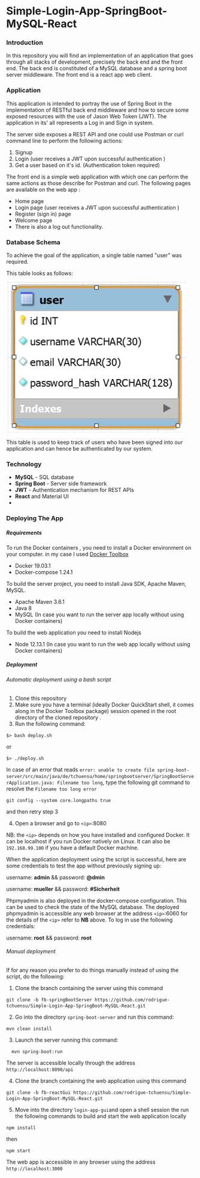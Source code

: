 # Simple-Login-App-SpringBoot-MySQL-React



### Introduction

In this repository you will find an implementation of an application that goes through all stacks of development, precisely the back end and the front end. The back end is constituted of a MySQL database and a spring boot server middleware. The front end is a react app web client.

### Application

This application is intended to portray the use of Spring Boot  in the implementation of RESTful back end middleware and how to secure some exposed resources with the use of Jason Web Token (JWT). The application in its' all represents a Log in and Sign in system. 

The server side exposes a REST API and one could use  Postman or curl command line to perform the following actions:

1. Signup 
2. Login (user receives a JWT upon successful authentication )
3. Get a user based on it's id. (Authentication token required)

The front end is a simple web application with which one can perform the same actions as those describe for Postman and curl. The following pages are available on the web app :

- Home page 
- Login page (user receives a JWT upon successful authentication )
- Register (sign in) page
- Welcome page
- There is also a log out functionality.  

### Database Schema

To achieve the goal of the application, a single table named "user"  was required.

This table looks as follows:

![img_01](./images/img_01.PNG)

This table is used to keep track of users who have been signed into our application and can hence be authenticated by our system.



### Technology

- **MySQL** - SQL database
- **Spring Boot** - Server side framework
- **JWT** - Authentication mechanism for REST APIs
- **React** and Material UI
- 

### Deploying The App

##### Requirements

To run the Docker containers , you need to install a Docker environment on your computer. in my case I used   [Docker Toolbox](https://docs.docker.com/toolbox/) 

- Docker 19.03.1
- Docker-compose 1.24.1

To build the server project, you need to install Java SDK, Apache Maven, MySQL.

- Apache Maven 3.6.1
- Java 8
- MySQL (In case you want to run the server app locally without using Docker containers)

To build the web application you need to install Nodejs

- Node 12.13.1 (In case you want to run the web app locally without using Docker containers)

##### Deployment

###### Automatic deployment using a bash script

1. Clone this repository 
2. Make sure you have a terminal (ideally Docker QuickStart shell, it comes along in the Docker Toolbox package) session opened in the root directory of the cloned repository .
3. Run the following command:

```
$> bash deploy.sh 
```

or

```
$> ./deploy.sh
```

In case of an error that reads `error: unable to create file spring-boot-server/src/main/java/de/tchuensu/home/springbootserver/SpringBootServerApplication.java: Filename too long`, type the following git command to resolve the `Filename too long error`

```
git config --system core.longpaths true
```

and then retry step 3

4. Open a browser and go to `<ip>`:8080

NB:  the `<ip>` depends on how you have installed and configured Docker. It can be localhost if you run Docker natively on Linux. It can also be `192.168.99.100` if you have a default Docker machine. 

When the application deployment using the script is successful, here are some credentials to test the app without previously signing up:

username: **admin**	&&	password: **@dmin**

username: **mueller**	&&	password: **#Sicherheit**

Phpmyadmin is also deployed in the docker-compose configuration. This can be used to check the state of the MySQL database. The deployed phpmyadmin is accessible any web browser at the address `<ip>`:6060 for the details of the `<ip>` refer to **NB** above.   To log in use the following credentials:

username: **root**	&&	password: **root** 

###### Manual deployment 

If for any reason you prefer to do things manually instead of using the script, do the following:

1. Clone the branch containing the server using this command

```
git clone -b fb-springBootServer https://github.com/rodrigue-tchuensu/Simple-Login-App-SpringBoot-MySQL-React.git
```

2. Go into the directory `spring-boot-server` and run this command:

```
mvn clean install 
```

3. Launch the server running this command:

```
  mvn spring-boot:run
```

The server is accessible locally through the address `http://localhost:8090/api`

4. Clone the branch containing the web application using this command

```
git clone -b fb-reactGui https://github.com/rodrigue-tchuensu/Simple-Login-App-SpringBoot-MySQL-React.git
```

5. Move into the directory `login-app-gui`and open a shell session the run the following commands to build and start the web application locally

```
npm install 
```

then

```
npm start
```

The web app is accessible in any browser using the address `http://localhost:3000`







